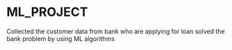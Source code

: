 # ML_PROJECT
Collected the customer data from bank who are applying for loan
solved the bank problem by using ML algorithms

